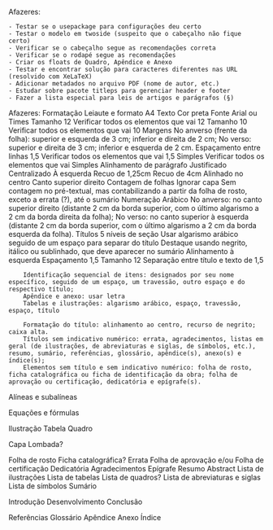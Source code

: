 Afazeres: 

    - Testar se o usepackage para configurações deu certo
    - Testar o modelo em twoside (suspeito que o cabeçalho não fique certo)
    - Verificar se o cabeçalho segue as recomendações correta
    - Verificar se o rodapé segue as recomendações
    - Criar os floats de Quadro, Apêndice e Anexo
    - Testar e encontrar solução para caracteres diferentes nas URL (resolvido com XeLaTeX)
    - Adicionar metadados no arquivo PDF (nome de autor, etc.)
    - Estudar sobre pacote titleps para gerenciar header e footer
    - Fazer a lista especial para leis de artigos e parágrafos (§)


Afazeres:
Formatação
	Leiaute e formato
		A4
	Texto
		Cor preta
		Fonte Arial ou Times
		Tamanho 12
			Verificar todos os elementos que vai 12
		Tamanho 10
			Verificar todos os elementos que vai 10
	Margens
		No anverso (frente da folha): superior e esquerda de 3 cm; inferior e direita de 2 cm;
		No verso: superior e direita de 3 cm; inferior e esquerda de 2 cm.
	Espaçamento entre linhas
		1,5
			Verificar todos os elementos que vai 1,5
		Simples
			Verificar todos os elementos que vai Simples
	Alinhamento de parágrafo
		Justificado
		Centralizado
		À esquerda
		Recuo de 1,25cm
		Recuo de 4cm
		Alinhado no centro
		Canto superior direito
	Contagem de folhas
		Ignorar capa
		Sem contagem no pré-textual, mas contabilizando a partir da folha de rosto, exceto a errata (?), até o sumário
	Numeração
		Arábico
		No anverso: no canto superior direito (distante 2 cm da borda superior, com o último algarismo a 2 cm da borda direita da folha);
		No verso: no canto superior à esquerda (distante 2 cm da borda superior, com o último algarismo a 2 cm da borda esquerda da folha).
	Títulos
		5 níveis de seção
		Usar algarismo arábico seguido de um espaço para separar do título
		Destaque usando negrito, itálico ou sublinhado, que deve aparecer no sumário
		Alinhamento à esquerda
		Espaçamento 1,5
		Tamanho 12
		Separação entre título e texto de 1,5

		Identificação sequencial de itens: designados por seu nome específico, seguido de um espaço, um travessão, outro espaço e do respectivo título;
		Apêndice e anexo: usar letra
		Tabelas e ilustrações: algarismo arábico, espaço, travessão, espaço, título

		Formatação do título: alinhamento ao centro, recurso de negrito; caixa alta.
		Títulos sem indicativo numérico: errata, agradecimentos, listas em geral (de ilustrações, de abreviaturas e siglas, de símbolos, etc.), resumo, sumário, referências, glossário, apêndice(s), anexo(s) e índice(s);
		Elementos sem título e sem indicativo numérico: folha de rosto, ficha catalográfica ou ficha de identificação da obra; folha de aprovação ou certificação, dedicatória e epígrafe(s).

Alíneas e subalíneas

Equações e fórmulas

Ilustração
Tabela
Quadro

Capa
Lombada?

Folha de rosto
Ficha catalográfica?
Errata
Folha de aprovação e/ou Folha de certificação
Dedicatória
Agradecimentos
Epígrafe
Resumo
Abstract
Lista de ilustrações
Lista de tabelas
Lista de quadros?
Lista de abreviaturas e siglas
Lista de símbolos
Sumário

Introdução
Desenvolvimento
Conclusão

Referências
Glossário
Apêndice
Anexo
Índice
